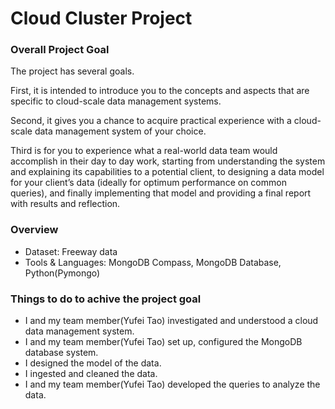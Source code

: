 # Cloud Cluster Project

<h3>Overall Project Goal</h3>

The project has several goals.

First, it is intended to introduce you to the concepts and aspects that are specific to cloud-scale data management systems. 

Second, it gives you a chance to acquire practical experience with a cloud-scale data management system of your choice. 

Third is for you to experience what a real-world data team would accomplish in their day to day work, starting from understanding the system and explaining its capabilities to a potential client, to designing a data model for your client’s data (ideally for optimum performance on common queries), and finally implementing that model and providing a final report with results and reflection. 

<h3>Overview</h3>

 * Dataset: Freeway data
 * Tools & Languages: MongoDB Compass, MongoDB Database, Python(Pymongo)

<h3>Things to do to achive the project goal</h3>

* I and my team member(Yufei Tao) investigated and understood a cloud data management system.
* I and my team member(Yufei Tao) set up, configured the MongoDB database system.
* I designed the model of the data.
* I ingested and cleaned the data.
* I and my team member(Yufei Tao) developed the queries to analyze the data.



